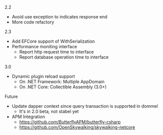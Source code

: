 2.2

- Avoid use exception to indicates response end
- More code refactory

2.3

- Add EFCore support of WithSerialization
- Performance moniting interface
	- Report http request time to interface
	- Report database operation time to interface

3.0

- Dynamic plugin reload support
	- On .NET Framework: Multiple AppDomain
	- On .NET Core: Collectible Assembly (3.0+)

Future

- Update dapper context since query transaction is supported in dommel
	- It's in 2.0 beta, not stabel yet
- APM Integration
	- https://github.com/ButterflyAPM/butterfly-csharp
	- https://github.com/OpenSkywalking/skywalking-netcore